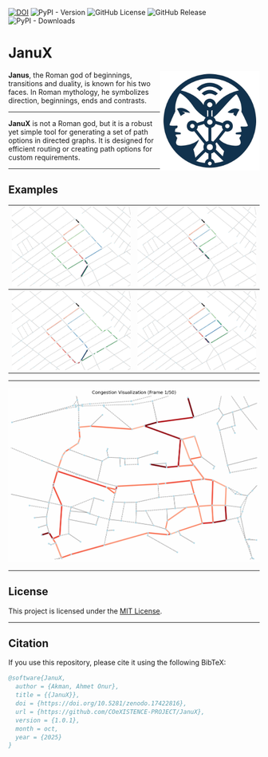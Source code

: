 [![DOI](https://zenodo.org/badge/889013393.svg)](https://doi.org/10.5281/zenodo.17422815)
![PyPI - Version](https://img.shields.io/pypi/v/janux)
![GitHub License](https://img.shields.io/github/license/COeXISTENCE-PROJECT/janux)
![GitHub Release](https://img.shields.io/github/v/release/COeXISTENCE-PROJECT/janux)
![PyPI - Downloads](https://img.shields.io/pypi/dm/janux)


# JanuX

<img src="graphics/janux_logo.png" alt="JanuX Logo" align="right" width="200">

**Janus**, the Roman god of beginnings, transitions and duality, is known for his two faces. In Roman mythology, he symbolizes direction, beginnings, ends and contrasts.

---

**JanuX** is not a Roman god, but it is a robust yet simple tool for generating a set of path options in directed graphs. It is designed for efficient routing or creating path options for custom requirements.

---

## Examples

| ![Image1](graphics/gallery/a.png) | ![Image2](graphics/gallery/b.png) |
|------------------------|-----------------------|
| ![Image3](graphics/gallery/c.png) | ![Image4](graphics/gallery/d.png) |

---

![Image5](graphics/gallery/e.gif)

---

## License

This project is licensed under the [MIT License](LICENSE.txt).

---

## Citation

If you use this repository, please cite it using the following BibTeX:

```bibtex
@software{JanuX,
  author = {Akman, Ahmet Onur},
  title = {{JanuX}},
  doi = {https://doi.org/10.5281/zenodo.17422816},
  url = {https://github.com/COeXISTENCE-PROJECT/JanuX},
  version = {1.0.1},
  month = oct,
  year = {2025}
}
